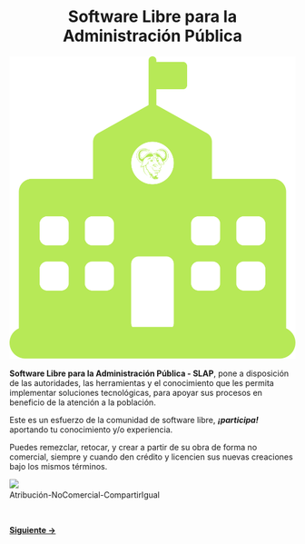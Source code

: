 <h1 align="center">Software Libre para la Administración Pública</h1>  
<p align="center"> 
<img src="imagenes/slpa.svg">
</p>  


**Software Libre para la Administración Pública - SLAP**, pone a disposición de las autoridades, las herramientas y el conocimiento que les permita implementar soluciones tecnológicas, para apoyar sus procesos en beneficio de la atención a la población.  


Este es un esfuerzo de la comunidad de software libre, ***¡participa!*** aportando tu conocimiento y/o experiencia.  

Puedes remezclar, retocar, y crear a partir de su obra de forma no comercial, siempre y cuando den crédito y licencien sus nuevas creaciones bajo los mismos términos.  
<p align="left"> 
<img src="https://mirrors.creativecommons.org/presskit/buttons/88x31/svg/by-nc-sa.svg"><br />
Atribución-NoComercial-CompartirIgual
</p> 


<br />  


[**Siguiente ->**](software_libre.md)  
